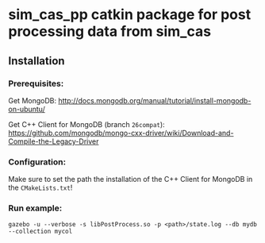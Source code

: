 # sim_cas_pp catkin package for post processing data from sim_cas

## Installation

### Prerequisites:
Get MongoDB: http://docs.mongodb.org/manual/tutorial/install-mongodb-on-ubuntu/

Get C++ Client for MongoDB (branch ```26compat```): https://github.com/mongodb/mongo-cxx-driver/wiki/Download-and-Compile-the-Legacy-Driver

### Configuration:
Make sure to set the path the installation of the C++ Client for MongoDB in the ```CMakeLists.txt```!

### Run example:
~~~
gazebo -u --verbose -s libPostProcess.so -p <path>/state.log --db mydb --collection mycol
~~~


